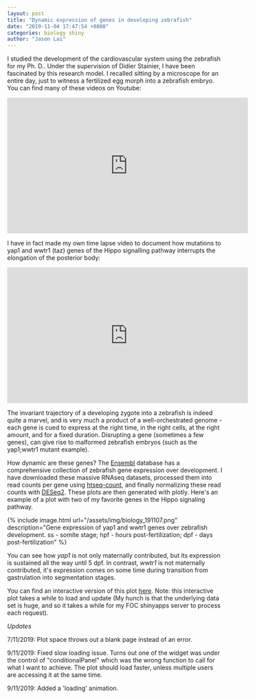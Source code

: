 ```yaml
---
layout: post
title: "Dynamic expression of genes in developing zebrafish"
date: "2019-11-04 17:47:54 +0800"
categories: biology shiny
author: "Jason Lai"
---
```


I studied the development of the cardiovascular system using the zebrafish for my Ph. D.. Under the supervision of Didier Stainier, I have been fascinated by this research model. I recalled sitting by a microscope for an entire day, just to witness a fertilized egg morph into a zebrafish embryo. You can find many of these videos on Youtube:  

<iframe width="560" height="315" src="https://www.youtube.com/embed/ahJjLzyioWM" title="YouTube video player" frameborder="0" allow="accelerometer; autoplay; clipboard-write; encrypted-media; gyroscope; picture-in-picture" allowfullscreen></iframe>  

I have in fact made my own time lapse video to document how mutations to yap1 and wwtr1 (taz) genes of the Hippo signalling pathway interrupts the elongation of the posterior body:  

<iframe width="560" height="315" src="https://www.youtube.com/embed/4Eblc-VIsHg" title="YouTube video player" frameborder="0" allow="accelerometer; autoplay; clipboard-write; encrypted-media; gyroscope; picture-in-picture" allowfullscreen></iframe>  

The invariant trajectory of a developing zygote into a zebrafish is indeed quite a marvel, and is very much a product of a well-orchestrated genome - each gene is cued to express at the right time, in the right cells, at the right amount, and for a fixed duration. Disrupting a gene (sometimes a few genes), can give rise to malformed zebrafish embryos (such as the yap1;wwtr1 mutant example).  

How dynamic are these genes?  The [Ensembl](http://ensembl.org/) database has a comprehensive collection of zebrafish gene expression over development. I have downloaded these massive RNAseq datasets, processed them into read counts per gene using [htseq-count](https://www.ncbi.nlm.nih.gov/pubmed/25260700), and finally normalizing these read counts with [DESeq2](https://bioconductor.org/packages/release/bioc/html/DESeq2.html). These plots are then generated with plotly. Here's an example of a plot with two of my favorite genes in the Hippo signaling pathway.  

{% include image.html url="/assets/img/biology_191107.png" description="Gene expression of yap1 and wwtr1 genes over zebrafish development. ss - somite stage; hpf - hours post-fertilization; dpf - days post-fertilization" %}  

You can see how *yap1* is not only maternally contributed, but its expression is sustained all the way until 5 dpf. In contrast, *wwtr1* is not maternally contributed, it's expression comes on some time during transition from gastrulation into segmentation stages.  

You can find an interactive version of this plot [here](https://plotproject.shinyapps.io/zfish_expression/).  Note: this interactive plot takes a while to load and update (My hunch is that the underlying data set is huge, and so it takes a while for my FOC shinyapps server to process each request).  

_Updates_

7/11/2019: Plot space throws out a blank page instead of an error.  

9/11/2019: Fixed slow loading issue.  Turns out one of the widget was under the control of "conditionalPanel" which was the wrong function to call for what I want to achieve. The plot should load faster, unless multiple users are accessing it at the same time.  

9/11/2019: Added a 'loading' animation.  
